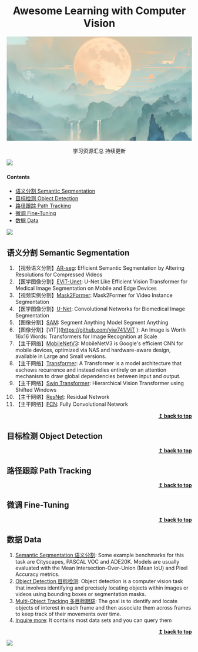 <div align="center">
    <h1>Awesome Learning with Computer Vision</h1>
</div>
<img src="assets/07.jpeg" alt="07">

<p align="center">学习资源汇总 持续更新</p>


![](https://camo.githubusercontent.com/2722992d519a722218f896d5f5231d49f337aaff4514e78bd59ac935334e916a/68747470733a2f2f692e696d6775722e636f6d2f77617856496d762e706e67)

#### Contents

- [语义分割 Semantic Segmentation](#语义分割-Semantic-Segmentation)
- [目标检测 Object Detection](#目标检测-Object-Detection)
- [路径跟踪 Path Tracking](#路径跟踪-Path-Tracking)
- [微调 Fine-Tuning](#微调-Fine-Tuning)
- [数据 Data](#数据-Data)

![](https://camo.githubusercontent.com/2722992d519a722218f896d5f5231d49f337aaff4514e78bd59ac935334e916a/68747470733a2f2f692e696d6775722e636f6d2f77617856496d762e706e67)

## 语义分割 Semantic Segmentation


1. 【视频语义分割】[AR-seg](https://github.com/yiw741/AR-seg ): Efficient Semantic Segmentation by Altering Resolutions for Compressed Videos
2. 【医学图像分割】[EViT-Unet](https://github.com/yiw741/EVIT-UNET ): U-Net Like Efficient Vision Transformer for Medical Image Segmentation on Mobile and Edge Devices
3. 【视频实例分割】[Mask2Former](https://github.com/yiw741/Mask2Former ): Mask2Former for Video Instance Segmentation
4. 【医学图像分割】[U-Net](https://github.com/yiw741/U-Net/blob/main/README.md): Convolutional Networks for Biomedical Image Segmentation
5. 【图像分割】[SAM](https://github.com/yiw741/SAM ): Segment Anything Model  Segment Anything
6. 【图像分割】[VIT]((https://github.com/yiw741/ViT ): An Image is Worth 16x16 Words: Transformers for Image Recognition at Scale
7. 【主干网络】[MobileNetV3](https://github.com/yiw741/MobileNetV3): MobileNetV3 is Google's efficient CNN for mobile devices, optimized via NAS and hardware-aware design, available in Large and Small versions.
8. 【主干网络】[Transformer](https://github.com/yiw741/Transformer): A Transformer is a model architecture that eschews recurrence and instead relies entirely on an attention mechanism to draw global dependencies between input and output.
9. 【主干网络】[Swin Transformer](https://github.com/yiw741/Swin-Transformer): Hierarchical Vision Transformer using Shifted Windows
10. 【主干网络】[ResNet](https://github.com/yiw741/ResNet): Residual Network
11. 【主干网络】[FCN](https://github.com/yiw741/FCN ): Fully Convolutional Network
   
<div align="right">
    <b><a href="#Contents">↥ back to top</a></b>
</div>



## 目标检测 Object Detection




<div align="right">
    <b><a href="#Contents">↥ back to top</a></b>
</div>

## 路径跟踪 Path Tracking




<div align="right">
    <b><a href="#Contents">↥ back to top</a></b>
</div>

## 微调 Fine-Tuning




<div align="right">
    <b><a href="#Contents">↥ back to top</a></b>
</div>

## 数据 Data
1. [Semantic Segmentation  语义分割](https://paperswithcode.com/task/semantic-segmentation): Some example benchmarks for this task are Cityscapes, PASCAL VOC and ADE20K. Models are usually evaluated with the Mean Intersection-Over-Union (Mean IoU) and Pixel Accuracy metrics.
2. [Object Detection  目标检测](https://paperswithcode.com/task/object-detection): Object detection is a computer vision task that involves identifying and precisely locating objects within images or videos using bounding boxes or segmentation masks.
3. [Multi-Object Tracking  多目标跟踪](https://paperswithcode.com/task/multi-object-tracking): The goal is to identify and locate objects of interest in each frame and then associate them across frames to keep track of their movements over time.
4. [Inquire more](https://paperswithcode.com/datasets): It contains most data sets and you can query them



<div align="right">
    <b><a href="#Contents">↥ back to top</a></b>
</div>

![](https://camo.githubusercontent.com/2722992d519a722218f896d5f5231d49f337aaff4514e78bd59ac935334e916a/68747470733a2f2f692e696d6775722e636f6d2f77617856496d762e706e67)

